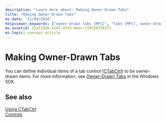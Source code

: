 ```yaml
---
description: "Learn more about: Making Owner-Drawn Tabs"
title: "Making Owner-Drawn Tabs"
ms.date: "11/04/2016"
helpviewer_keywords: ["owner-drawn tabs [MFC]", "tabs [MFC], owner-drawn", "CTabCtrl class [MFC], owner-drawn tabs", "drawing [MFC], tabs"]
ms.assetid: 11af2926-41d7-47e3-9eec-c595283f6371
ms.topic: concept-article
---
```

# Making Owner-Drawn Tabs

You can define individual items of a tab control ([CTabCtrl](reference/ctabctrl-class.md)) to be owner-drawn items. For more information, see [Owner-Drawn Tabs](/windows/win32/Controls/tab-controls) in the Windows SDK.

## See also

[Using CTabCtrl](using-ctabctrl.md)<br/>
[Controls](controls-mfc.md)
